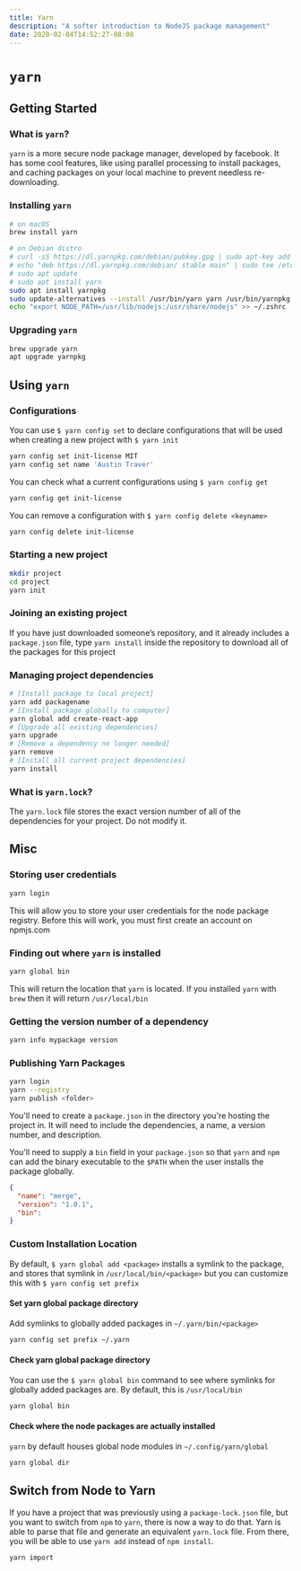```yaml
---
title: Yarn
description: "A softer introduction to NodeJS package management"
date: 2020-02-04T14:52:27-08:00
---
```


# `yarn`

## Getting Started

### What is `yarn`?

`yarn` is a more secure node package manager, developed by facebook. It has some cool features, like using parallel processing to install packages, and caching packages on your local machine to prevent needless re-downloading.

### Installing `yarn`

```sh
# on macOS
brew install yarn

# on Debian distro
# curl -sS https://dl.yarnpkg.com/debian/pubkey.gpg | sudo apt-key add -
# echo "deb https://dl.yarnpkg.com/debian/ stable main" | sudo tee /etc/apt/sources.list.d/yarn.list
# sudo apt update
# sudo apt install yarn
sudo apt install yarnpkg
sudo update-alternatives --install /usr/bin/yarn yarn /usr/bin/yarnpkg 1
echo "export NODE_PATH=/usr/lib/nodejs:/usr/share/nodejs" >> ~/.zshrc
```

### Upgrading `yarn`

```sh
brew upgrade yarn
apt upgrade yarnpkg
```

## Using `yarn`

### Configurations

You can use `$ yarn config set` to declare configurations that will be used when creating a new project with `$ yarn init`

```sh
yarn config set init-license MIT
yarn config set name 'Austin Traver'
```

You can check what a current configurations using `$ yarn config get`

```sh
yarn config get init-license
```

You can remove a configuration with `$ yarn config delete <keyname>`

```sh
yarn config delete init-license
```

### Starting a new project

```sh
mkdir project
cd project
yarn init
```

### Joining an existing project

If you have just downloaded someone’s repository, and it already includes a `package.json` file, type `yarn install` inside the repository to download all of the packages for this project


### Managing project dependencies

```sh
# [Install package to local project]
yarn add packagename
# [Install package globally to computer]
yarn global add create-react-app
# [Upgrade all existing dependencies]
yarn upgrade
# [Remove a dependency no longer needed]
yarn remove
# [Install all current project dependencies]
yarn install
```


### What is `yarn.lock`?

The `yarn.lock` file stores the exact version number of all of the dependencies for your project. Do not modify it.


## Misc

### Storing user credentials

```sh
yarn login
```

This will allow you to store your user credentials for the node package registry. Before this will work, you must first create an account on npmjs.com

### Finding out where `yarn` is installed
```sh
yarn global bin
```

This will return the location that `yarn` is located. If you installed `yarn` with `brew` then it will return `/usr/local/bin`

### Getting the version number of a dependency

```sh
yarn info mypackage version
```

### Publishing Yarn Packages

```sh
yarn login
yarn --registry
yarn publish <folder>
```

You'll need to create a `package.json` in the directory you're hosting the project in. It will need to include the dependencies, a name, a version number, and description.

You'll need to supply a `bin` field in your `package.json` so that `yarn` and `npm` can add the binary executable to the `$PATH` when the user installs the package globally.

```json
{
  "name": "merge",
  "version": "1.0.1",
  "bin":
}
```

### Custom Installation Location

By default, `$ yarn global add <package>` installs a symlink to the package, and stores that symlink in `/usr/local/bin/<package>` but you can customize this with `$ yarn config set prefix`

#### Set yarn global package directory

Add symlinks to globally added packages in `~/.yarn/bin/<package>`

```sh
yarn config set prefix ~/.yarn
```

#### Check yarn global package directory

You can use the `$ yarn global bin` command to see where symlinks for globally added packages are. By default, this is `/usr/local/bin`

```sh
yarn global bin
```

#### Check where the node packages are actually installed

`yarn` by default houses global node modules in `~/.config/yarn/global`

```sh
yarn global dir
```

## Switch from Node to Yarn

If you have a project that was previously using a `package-lock.json` file, but you want to switch from `npm` to `yarn`, there is now a way to do that. Yarn is able to parse that file and generate an equivalent `yarn.lock` file. From there, you will be able to use `yarn add` instead of `npm install`.

  ```sh
  yarn import
  ```
